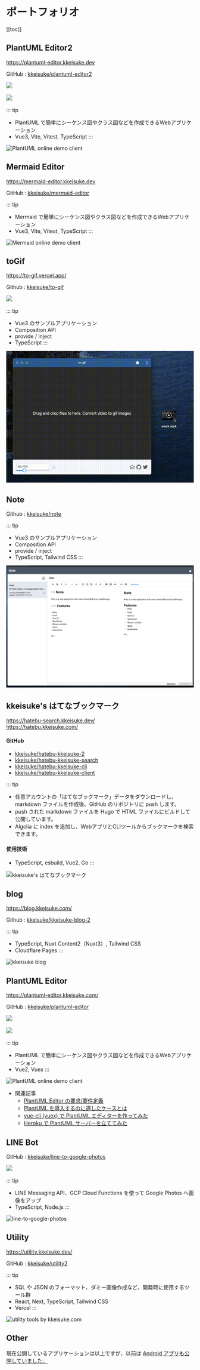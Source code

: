 # ポートフォリオ

[[toc]]

## PlantUML Editor2

https://plantuml-editor.kkeisuke.dev

GitHub : [kkeisuke/plantuml-editor2](https://github.com/kkeisuke/plantuml-editor2)

<a href="https://github.com/kkeisuke/plantuml-editor2" target="_blank"><img src="https://img.shields.io/github/stars/kkeisuke/plantuml-editor2?style=social"></a>

<a href="https://github.com/kkeisuke/plantuml-editor2" target="_blank"><img src="https://img.shields.io/github/forks/kkeisuke/plantuml-editor2?style=social"></a>

::: tip
- PlantUML で簡単にシーケンス図やクラス図などを作成できるWebアプリケーション
- Vue3, Vite, Vitest, TypeScript
:::

![PlantUML online demo client](https://repository-images.githubusercontent.com/441818722/9774f41a-5a82-427d-a2ef-3c0ca27526e1)

## Mermaid Editor

https://mermaid-editor.kkeisuke.dev

GitHub : [kkeisuke/mermaid-editor](https://github.com/kkeisuke/mermaid-editor)

::: tip
- Mermaid で簡単にシーケンス図やクラス図などを作成できるWebアプリケーション
- Vue3, Vite, Vitest, TypeScript
:::

![Mermaid online demo client](https://user-images.githubusercontent.com/1210502/215248604-2869945b-863a-4eab-ae9c-a7dd57db6f37.png)

## toGif

https://to-gif.vercel.app/

Github : [kkeisuke/to-gif](https://github.com/kkeisuke/to-gif)

<a href="https://github.com/kkeisuke/to-gif" target="_blank"><img src="https://img.shields.io/github/stars/kkeisuke/to-gif?style=social"></a>

::: tip
- Vue3 のサンプルアプリケーション
- Composition API
- provide / inject
- TypeScript
:::

![screenshot](https://raw.githubusercontent.com/kkeisuke/to-gif/master/screenshot.gif)

## Note

Github : [kkeisuke/note](https://github.com/kkeisuke/note)

::: tip
- Vue3 のサンプルアプリケーション
- Composition API
- provide / inject
- TypeScript, Tailwind CSS
:::

![screenshot](https://raw.githubusercontent.com/kkeisuke/note/master/screenshot.png)

## kkeisuke's はてなブックマーク

https://hatebu-search.kkeisuke.dev/<br>
https://hatebu.kkeisuke.com/

#### GitHub

- [kkeisuke/hatebu-kkeisuke-2](https://github.com/kkeisuke/hatebu-kkeisuke-2)
- [kkeisuke/hatebu-kkeisuke-search](https://github.com/kkeisuke/hatebu-kkeisuke-search)
- [kkeisuke/hatebu-kkeisuke-cli](https://github.com/kkeisuke/hatebu-kkeisuke-cli)
- [kkeisuke/hatebu-kkeisuke-client](https://github.com/kkeisuke/hatebu-kkeisuke-client)

::: tip
- 任意アカウントの「はてなブックマーク」データをダウンロードし、markdown ファイルを作成後、GitHub のリポジトリに push します。
- push された markdown ファイルを Hugo で HTML ファイルにビルドして公開しています。
- Algolia に index を追加し、WebアプリとCLIツールからブックマークを検索できます。

#### 使用技術

- TypeScript, esbuild, Vue2, Go
:::

![kkeisuke's はてなブックマーク](https://plantuml-server.kkeisuke.dev/png/ZPF1RjGm48RlVegHE2mSbWV80NLLeROIGfMGu91oS19lugvZhnn7XMkCnC8516Btq4gWQayWH2LwfFHXp2uy1cCdtGR4WPmc_d__7d-JR5M6QbENWWog2PTJgca9fP8gBRGg6HXTixvK5JHJHrpcCAQY-aDAQ3h9jQfbjgs4qd3ZRdW8YJMJ6TEGQYNXK2MFWLPGfGNBQi4qYGjgcAGmsjyBIljAuXrkTklMd7D3uf78bU0qBD2s9eFE1QFfjBgo-fh4piwT_UoQix2S29MJUBqy-Nb--eWbhZbrTk7inxONRjYLk7rlpzbdpdvpzbCGKy7n67F4ZM4wh7Gr8Pixm53pl333Ertp4Hn8Pv_xbEPozMg--huWKXa6WeqDg77lzW3tLSPk7rPObLHFaAw47nSdwzbhWjZ0R-iVv7KyfmCG0KUqJmxahykBrSiF_p0YZsWJZ5qrNvrzxwnrTaR805KO-gPQfoSNGT_Zx3jVD5-2r-kRv0v31ElZy_Nyp3LlFBXc6TZDI8Zkh9u-vdeYYp2KPOiZKSQeqWC9yq4Mp0W-VehLRfqhtF4Mn-3iYsiKn0yBXlMq3m4_dRy3mqpxWG_sHt3pOSq09tohbuVp_Oyu_nK0xAZhZLjOuN_p6m00)

## blog

https://blog.kkeisuke.com/

Github : [kkeisuke/kkeisuke-blog-2](https://github.com/kkeisuke/kkeisuke-blog-2)

::: tip
- TypeScript, Nuxt Content2（Nuxt3）, Tailwind CSS
- Cloudflare Pages
:::

![kkeisuke blog](/img/blog.webp)

## PlantUML Editor

https://plantuml-editor.kkeisuke.com/

GitHub : [kkeisuke/plantuml-editor](https://github.com/kkeisuke/plantuml-editor)

<a href="https://github.com/kkeisuke/plantuml-editor" target="_blank"><img src="https://img.shields.io/github/stars/kkeisuke/plantuml-editor?style=social"></a>

<a href="https://github.com/kkeisuke/plantuml-editor" target="_blank"><img src="https://img.shields.io/github/forks/kkeisuke/plantuml-editor?style=social"></a>

::: tip
- PlantUML で簡単にシーケンス図やクラス図などを作成できるWebアプリケーション
- Vue2, Vuex
:::

![PlantUML online demo client](https://plantuml-editor.kkeisuke.com/static/capture1_20170809.png)

- 関連記事
  - [PlantUML Editor の要求/要件定義](http://kkeisuke.hatenablog.com/entry/2017/08/07/160845)
  - [PlantUML を導入するのに適したケースとは](https://kkeisuke.hatenablog.com/entry/2018/02/06/054803)
  - [vue-cli (vuex) で PlantUML エディターを作ってみた](https://qiita.com/kkeisuke/items/45f4725d41dd789061a2)
  - [Heroku で PlantUML サーバーを立ててみた](https://qiita.com/kkeisuke/items/b3ef9b60c551dc7268f8#_reference-04adf700d860cdc5fca7)

## LINE Bot

GitHub : [kkeisuke/line-to-google-photos](https://github.com/kkeisuke/line-to-google-photos)

<a href="https://github.com/kkeisuke/line-to-google-photos" target="_blank"><img src="https://img.shields.io/github/stars/kkeisuke/line-to-google-photos?style=social"></a>

::: tip
- LINE Messaging API、GCP Cloud Functions を使って Google Photos へ画像をアップ
- TypeScript, Node.js
:::

![line-to-google-photos](https://plantuml-server.kkeisuke.dev/png/RPB1QiCm38RlVWhH-ruWXz5Ijb8O8uSTSt4SaPZOacVBZBtzx2GiXFOewTEl_pS-9z5HidTAwInCsVSObKgpfQ2Zzk2Ps4oHFOB4Z0KpmX5oAbWXn1eRD0byt3_VUXRG2PmbFCnED-RHOKTNntdew3sJ4SkKJXM_NTjdD5pQ-mgCIws3JSzLsuc5qyw7MYjLBSBBwsAd0UlrY923OpsesggZShg17-mdvbcLOiSZVcTCiguT-OWf5E-upRQrtUI-V346Ku8ldf7K3Zmg7S1DS4dHR8xNMnsPY5eGF0vMWnNqQi4U59-7YHZSxt-O-ZxDrbDdfA7yWZy0.png)

## Utility

https://utility.kkeisuke.dev/

GitHub : [kkeisuke/utility2](https://github.com/kkeisuke/utility2)

::: tip
- SQL や JSON のフォーマット、ダミー画像作成など、開発時に使用するツール群
- React, Next, TypeScript, Tailwind CSS
- Vercel
:::

![utility tools by kkeisuke.com](/img/utility.webp)

## Other

現在公開しているアプリケーションは以上ですが、以前は [Android アプリも公開していました。](https://news.mynavi.jp/article/20110502-a055/)
